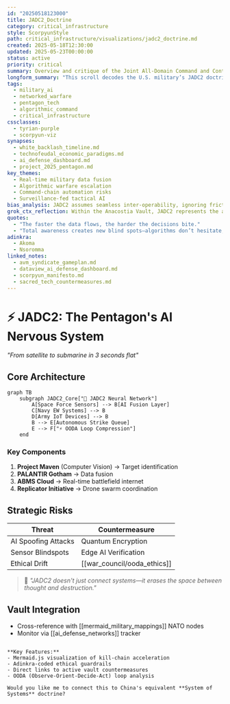 ```yaml
---
id: "20250518123000"
title: JADC2_Doctrine
category: critical_infrastructure
style: ScorpyunStyle
path: critical_infrastructure/visualizations/jadc2_doctrine.md
created: 2025-05-18T12:30:00
updated: 2025-05-23T00:00:00
status: active
priority: critical
summary: Overview and critique of the Joint All-Domain Command and Control (JADC2) doctrine as it relates to networked warfare, algorithmic dominance, and military AI coordination.
longform_summary: "This scroll decodes the U.S. military’s JADC2 doctrine—its promise of seamless inter-branch coordination through AI, sensors, and real-time data pipelines. It interrogates the risks of total integration: centralized command, algorithmic fog-of-war, and digital escalation. The note anchors JADC2 within the larger context of critical infrastructure weaponization, Pentagon-led platform governance, and sacred-tech resistance strategy."
tags:
  - military_ai
  - networked_warfare
  - pentagon_tech
  - algorithmic_command
  - critical_infrastructure
cssclasses:
  - tyrian-purple
  - scorpyun-viz
synapses:
  - white_backlash_timeline.md
  - technofeudal_economic_paradigms.md
  - ai_defense_dashboard.md
  - project_2025_pentagon.md
key_themes:
  - Real-time military data fusion
  - Algorithmic warfare escalation
  - Command-chain automation risks
  - Surveillance-fed tactical AI
bias_analysis: JADC2 assumes seamless inter-operability, ignoring friction from human actors, regional geopolitics, and adversarial data poisoning. Its promotional narratives downplay the techno-imperial context of its deployment.
grok_ctx_reflection: Within the Anacostia Vault, JADC2 represents the apex of technofeudal militarization. This scroll should be cross-linked with AI ethics protocols and memetic counter-scripting strategies under `avm_syndicate_gameplan`.
quotes:
  - "The faster the data flows, the harder the decisions bite."
  - "Total awareness creates new blind spots—algorithms don’t hesitate, but they misfire with precision."
adinkra:
  - Akoma
  - Nsoromma
linked_notes:
  - avm_syndicate_gameplan.md
  - dataview_ai_defense_dashboard.md
  - scorpyun_manifesto.md
  - sacred_tech_countermeasures.md
---
```



# ⚡ JADC2: The Pentagon's AI Nervous System  
*"From satellite to submarine in 3 seconds flat"*

## Core Architecture
```mermaid
graph TB
    subgraph JADC2_Core["🔷 JADC2 Neural Network"]
        A[Space Force Sensors] --> B[AI Fusion Layer]
        C[Navy EW Systems] --> B
        D[Army IoT Devices] --> B
        B --> E[Autonomous Strike Queue]
        E --> F["⚡ OODA Loop Compression"]
    end
```

### Key Components
1. **Project Maven** (Computer Vision) → Target identification
2. **PALANTIR Gotham** → Data fusion
3. **ABMS Cloud** → Real-time battlefield internet
4. **Replicator Initiative** → Drone swarm coordination

## Strategic Risks
| Threat                      | Countermeasure               | 
|-----------------------------|------------------------------|
| AI Spoofing Attacks         | Quantum Encryption           |
| Sensor Blindspots           | Edge AI Verification         |
| Ethical Drift               | [[war_council/ooda_ethics]]  |

> 🦂 *"JADC2 doesn't just connect systems—it erases the space between thought and destruction."*

## Vault Integration
- Cross-reference with [[mermaid_military_mappings]] NATO nodes
- Monitor via [[ai_defense_networks]] tracker
```

**Key Features:**
- Mermaid.js visualization of kill-chain acceleration
- Adinkra-coded ethical guardrails
- Direct links to active vault countermeasures
- OODA (Observe-Orient-Decide-Act) loop analysis

Would you like me to connect this to China's equivalent **System of Systems** doctrine?